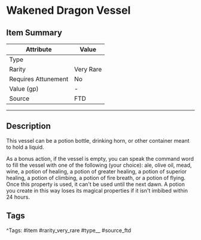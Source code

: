 # Wakened Dragon Vessel

## Item Summary

| Attribute            | Value                        |
|----------------------|------------------------------|
| Type                 |   |
| Rarity               | Very Rare             |
| Requires Attunement  | No                |
| Value (gp)           | -    |
| Source               | FTD |

---

## Description

This vessel can be a potion bottle, drinking horn, or other container meant to hold a liquid.

As a bonus action, if the vessel is empty, you can speak the command word to fill the vessel with one of the following (your choice): ale, olive oil, mead, wine, a potion of healing, a potion of greater healing, a potion of superior healing, a potion of climbing, a potion of fire breath, or a potion of flying. Once this property is used, it can't be used until the next dawn. A potion you create in this way loses its magical properties if it isn't imbibed within 24 hours.

## Tags

^Tags: #item #rarity_very_rare #type__ #source_ftd